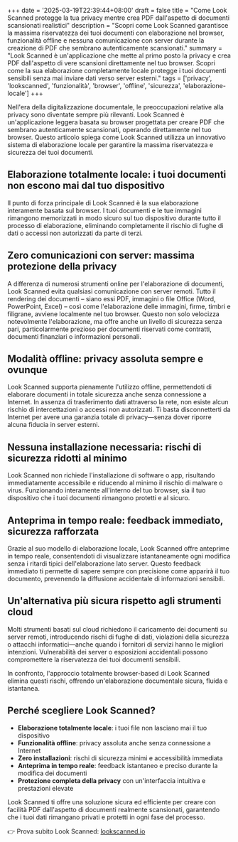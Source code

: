 +++
date = '2025-03-19T22:39:44+08:00'
draft = false
title = "Come Look Scanned protegge la tua privacy mentre crea PDF dall'aspetto di documenti scansionati realistici"
description = "Scopri come Look Scanned garantisce la massima riservatezza dei tuoi documenti con elaborazione nel browser, funzionalità offline e nessuna comunicazione con server durante la creazione di PDF che sembrano autenticamente scansionati."
summary = "Look Scanned è un'applicazione che mette al primo posto la privacy e crea PDF dall'aspetto di vere scansioni direttamente nel tuo browser. Scopri come la sua elaborazione completamente locale protegge i tuoi documenti sensibili senza mai inviare dati verso server esterni."
tags = ['privacy', 'lookscanned', 'funzionalità', 'browser', 'offline', 'sicurezza', 'elaborazione-locale']
+++

Nell'era della digitalizzazione documentale, le preoccupazioni relative alla privacy sono diventate sempre più rilevanti. Look Scanned è un'applicazione leggera basata su browser progettata per creare PDF che sembrano autenticamente scansionati, operando direttamente nel tuo browser. Questo articolo spiega come Look Scanned utilizza un innovativo sistema di elaborazione locale per garantire la massima riservatezza e sicurezza dei tuoi documenti.

## Elaborazione totalmente locale: i tuoi documenti non escono mai dal tuo dispositivo

Il punto di forza principale di Look Scanned è la sua elaborazione interamente basata sul browser. I tuoi documenti e le tue immagini rimangono memorizzati in modo sicuro sul tuo dispositivo durante tutto il processo di elaborazione, eliminando completamente il rischio di fughe di dati o accessi non autorizzati da parte di terzi.

## Zero comunicazioni con server: massima protezione della privacy

A differenza di numerosi strumenti online per l'elaborazione di documenti, Look Scanned evita qualsiasi comunicazione con server remoti. Tutto il rendering dei documenti – siano essi PDF, immagini o file Office (Word, PowerPoint, Excel) – così come l'elaborazione delle immagini, firme, timbri e filigrane, avviene localmente nel tuo browser. Questo non solo velocizza notevolmente l'elaborazione, ma offre anche un livello di sicurezza senza pari, particolarmente prezioso per documenti riservati come contratti, documenti finanziari o informazioni personali.

## Modalità offline: privacy assoluta sempre e ovunque

Look Scanned supporta pienamente l'utilizzo offline, permettendoti di elaborare documenti in totale sicurezza anche senza connessione a Internet. In assenza di trasferimento dati attraverso la rete, non esiste alcun rischio di intercettazioni o accessi non autorizzati. Ti basta disconnetterti da Internet per avere una garanzia totale di privacy—senza dover riporre alcuna fiducia in server esterni.

## Nessuna installazione necessaria: rischi di sicurezza ridotti al minimo

Look Scanned non richiede l'installazione di software o app, risultando immediatamente accessibile e riducendo al minimo il rischio di malware o virus. Funzionando interamente all'interno del tuo browser, sia il tuo dispositivo che i tuoi documenti rimangono protetti e al sicuro.

## Anteprima in tempo reale: feedback immediato, sicurezza rafforzata

Grazie al suo modello di elaborazione locale, Look Scanned offre anteprime in tempo reale, consentendoti di visualizzare istantaneamente ogni modifica senza i ritardi tipici dell'elaborazione lato server. Questo feedback immediato ti permette di sapere sempre con precisione come apparirà il tuo documento, prevenendo la diffusione accidentale di informazioni sensibili.

## Un'alternativa più sicura rispetto agli strumenti cloud

Molti strumenti basati sul cloud richiedono il caricamento dei documenti su server remoti, introducendo rischi di fughe di dati, violazioni della sicurezza o attacchi informatici—anche quando i fornitori di servizi hanno le migliori intenzioni. Vulnerabilità dei server o esposizioni accidentali possono compromettere la riservatezza dei tuoi documenti sensibili.

In confronto, l'approccio totalmente browser-based di Look Scanned elimina questi rischi, offrendo un'elaborazione documentale sicura, fluida e istantanea.

## Perché scegliere Look Scanned?

- **Elaborazione totalmente locale**: i tuoi file non lasciano mai il tuo dispositivo
- **Funzionalità offline**: privacy assoluta anche senza connessione a Internet
- **Zero installazioni**: rischi di sicurezza minimi e accessibilità immediata
- **Anteprima in tempo reale**: feedback istantaneo e preciso durante la modifica dei documenti
- **Protezione completa della privacy** con un'interfaccia intuitiva e prestazioni elevate

Look Scanned ti offre una soluzione sicura ed efficiente per creare con facilità PDF dall'aspetto di documenti realmente scansionati, garantendo che i tuoi dati rimangano privati e protetti in ogni fase del processo.

👉 Prova subito Look Scanned: [lookscanned.io](https://lookscanned.io)
